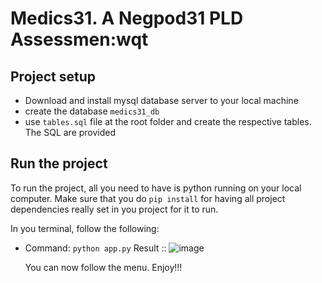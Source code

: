 # Medics31. A Negpod31 PLD Assessmen:wqt

## Project setup
  * Download and install mysql database server to your local machine
  * create the database `medics31_db`
  * use `tables.sql` file at the root folder and create the respective tables. The SQL
    are provided
  
## Run the project
  To run the project, all you need to have is python running on your local computer.
  Make sure that you do `pip install` for having all project dependencies really set in you project for it to run.

  In you terminal, follow the following:

  * Command: `python app.py`
    Result ::
    ![image](https://github.com/gershnsenga/medics31/assets/156787203/d4671123-ce7c-4ae2-a47f-449741349787)

    You can now follow the menu.
    Enjoy!!!
    
